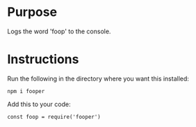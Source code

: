 # Purpose

Logs the word 'foop' to the console.

# Instructions

Run the following in the directory where you want this installed:

```npm i fooper```

Add this to your code:

```const foop = require('fooper')```
